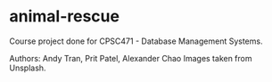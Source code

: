 # animal-rescue
Course project done for CPSC471 - Database Management Systems. 

Authors: Andy Tran, Prit Patel, Alexander Chao
Images taken from Unsplash.
